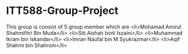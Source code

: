 # ITT588-Group-Project
This group is consist of 5 group member which are &lt;li>Mohamad Amirul Shahmifitri Bin Muda&lt;/li>                     &lt;li>Siti Aishah binti Iszaini&lt;/li>                     &lt;li>Muhammad Ikram bin Iskandar&lt;/li>                     &lt;li>Imran Naufal bin M Syukrazmar&lt;/li>                 &lt;li>Aqif Shahmi bin Shahrom&lt;/li>
